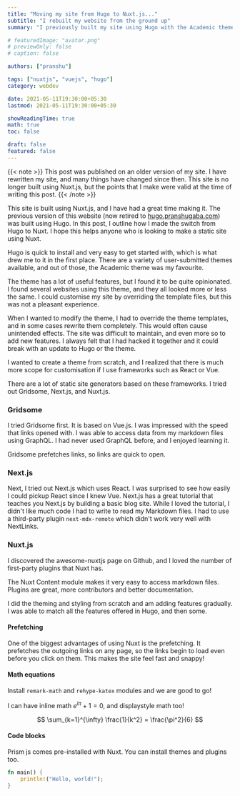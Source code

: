 ```yaml
---
title: "Moving my site from Hugo to Nuxt.js..."
subtitle: "I rebuilt my website from the ground up"
summary: "I previously built my site using Hugo with the Academic theme. It felt restrictive, so I tried out various static site generators and chose Nuxt.js."

# featuredImage: "avatar.png"
# previewOnly: false
# caption: false

authors: ["pranshu"]

tags: ["nuxtjs", "vuejs", "hugo"]
category: webdev

date: 2021-05-11T19:30:00+05:30
lastmod: 2021-05-11T19:30:00+05:30

showReadingTime: true
math: true
toc: false

draft: false
featured: false
---
```


{{< note >}}
This post was published on an older version of my site. I have rewritten my site, and many things have changed since then. This site is no longer built using Nuxt.js, but the points that I make were valid at the time of writing this post. 
{{< /note >}}

This site is built using Nuxt.js, and I have had a great time making it.
The previous version of this website (now retired to [hugo.pranshugaba.com](https://hugo.pranshugaba.com)) was built using Hugo.
In this post, I outline how I made the switch from Hugo to Nuxt. I hope this helps anyone who is looking to make a static site using Nuxt.

Hugo is quick to install and very easy to get started with, which is what drew me to it in the first place. 
There are a variety of user-submitted themes available, and out of those, the Academic theme was my favourite. 

The theme has a lot of useful features, but I found it to be quite opinionated. I found several websites using this theme, and they all looked more or less the same. I could customise my site by overriding the template files, but this was  not a pleasant experience.  

When I wanted to modify the theme, I had to override the theme templates, and in some cases rewrite them completely. This would often cause unintended effects. The site was difficult to maintain, and even more so to add new features. I always felt that I had hacked it together and it could break with an update to Hugo or the theme.

I wanted to create a theme from scratch, and I realized that there is much more scope for customisation if I use frameworks such as React or Vue. 

There are a lot of static site generators based on these frameworks. I tried out Gridsome, Next.js, and Nuxt.js.

### Gridsome 

I tried Gridsome first. It is based on Vue.js. I was impressed with the speed that links opened with. I was able to access data from my markdown files using GraphQL. I had never used GraphQL before, and I enjoyed learning it. 

Gridsome prefetches links, so links are  quick to open. 

### Next.js

Next, I tried out Next.js which uses React. I was surprised to see how easily I could pickup React since I knew Vue. Next.js has a great tutorial that teaches you Next.js by building a basic blog site. While I loved the tutorial, I didn't like much code I had to write to read my Markdown files. 
I had to use a third-party plugin `next-mdx-remote` which didn't work very well with NextLinks.


### Nuxt.js

I discovered the awesome-nuxtjs page on Github, and I loved the number of first-party plugins that Nuxt has.

The Nuxt Content module makes it very easy to access markdown files.
Plugins are great, more contributors and better documentation.

I did the theming and styling from scratch and am adding features gradually. I was able to match all the features offered in Hugo, and then some.

#### Prefetching

One of the biggest advantages of using Nuxt is the prefetching. It prefetches the outgoing links on any page, so the links begin to load even before you click on them. This makes the site feel fast and snappy!

#### Math equations

Install `remark-math` and `rehype-katex` modules and we are good to go!

I can have inline math $e^{i\pi} + 1 = 0$, and
displaystyle math too!

$$
\sum_{k=1}^{\infty} \frac{1}{k^2} = \frac{\pi^2}{6}
$$

#### Code blocks

Prism js comes pre-installed with Nuxt. You can install themes and plugins too.

```rust [hello.rs]
fn main() {
    println!("Hello, world!");
}
```
